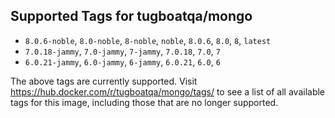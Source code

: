 ## Supported Tags for tugboatqa/mongo

* `8.0.6-noble`, `8.0-noble`, `8-noble`, `noble`, `8.0.6`, `8.0`, `8`, `latest`
* `7.0.18-jammy`, `7.0-jammy`, `7-jammy`, `7.0.18`, `7.0`, `7`
* `6.0.21-jammy`, `6.0-jammy`, `6-jammy`, `6.0.21`, `6.0`, `6`

The above tags are currently supported. Visit https://hub.docker.com/r/tugboatqa/mongo/tags/ to see a list of all available tags for this image, including those that are no longer supported.
